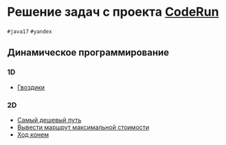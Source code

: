 # Решение задач с проекта [CodeRun](https://coderun.yandex.ru)

`#java17` `#yandex`

## Динамическое программирование

### 1D

- [Гвоздики](./task1)

### 2D

- [Самый дешевый путь](./task2)
- [Вывести маршрут максимальной стоимости](./task3)
- [Ход конем](./task4)